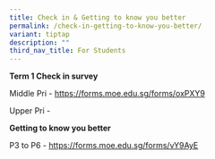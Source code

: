 ```yaml
---
title: Check in & Getting to know you better
permalink: /check-in-getting-to-know-you-better/
variant: tiptap
description: ""
third_nav_title: For Students
---
```

<p><strong>Term 1 Check in survey</strong>
</p>
<p>Middle Pri - <a href="https://forms.moe.edu.sg/forms/oxPXY9" rel="noopener noreferrer nofollow" target="_blank">https://forms.moe.edu.sg/forms/oxPXY9</a>
</p>
<p>Upper Pri -</p>
<p></p>
<p><strong>Getting to know you better </strong>
</p>
<p>P3 to P6 - <a href="https://forms.moe.edu.sg/forms/vY9AyE" rel="noopener noreferrer nofollow" target="_blank">https://forms.moe.edu.sg/forms/vY9AyE</a>
</p>